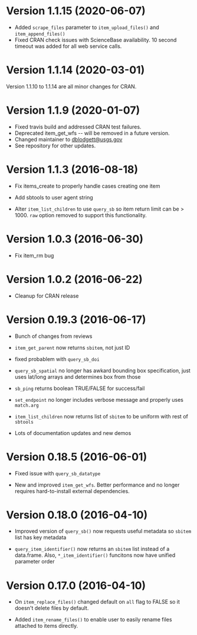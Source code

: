 # Version 1.1.15 (2020-06-07)

* Added `scrape_files` parameter to `item_upload_files()` and `item_append_files()`
* Fixed CRAN check issues with ScienceBase availability. 10 second timeout was added for all web service calls.

# Version 1.1.14 (2020-03-01)

Version 1.1.10 to 1.1.14 are all minor changes for CRAN.

# Version 1.1.9 (2020-01-07)

* Fixed travis build and addressed CRAN test failures.
* Deprecated item_get_wfs -- will be removed in a future version.
* Changed maintainer to dblodgett@usgs.gov
* See repository for other updates.

# Version 1.1.3 (2016-08-18)

* Fix items_create to properly handle cases creating one item

* Add sbtools to user agent string

* Alter `item_list_children` to use `query_sb` so item return limit can be > 1000. 
`raw` option removed to support this functionality.

# Version 1.0.3 (2016-06-30)

* Fix item_rm bug

# Version 1.0.2 (2016-06-22)

* Cleanup for CRAN release

# Version 0.19.3 (2016-06-17)

* Bunch of changes from reviews

* `item_get_parent` now returns `sbitem`, not just ID

* fixed probablem with `query_sb_doi`

* `query_sb_spatial` no longer has awkard bounding box specification, 
just uses lat/long arrays and determines box from those

* `sb_ping` returns boolean TRUE/FALSE for success/fail

* `set_endpoint` no longer includes verbose message and properly uses `match.arg`

* `item_list_children` now returns list of `sbitem` to be uniform with rest of `sbtools`

* Lots of documentation updates and new demos

# Version 0.18.5 (2016-06-01)

* Fixed issue with `query_sb_datatype`

* New and improved `item_get_wfs`. Better performance and 
no longer requires hard-to-install external dependencies.

# Version 0.18.0 (2016-04-10)

* Improved version of `query_sb()` now requests useful metadata so
`sbitem` list has key metadata

* `query_item_identifier()` now returns an `sbitem` list instead of a 
data.frame. Also, `*_item_identifier()` funcitons now have unified 
parameter order


# Version 0.17.0 (2016-04-10)

* On `item_replace_files()` changed default on `all` flag to FALSE
so it doesn't delete files by default.

* Added `item_rename_files()` to enable user to easily 
rename files attached to items directly. 


